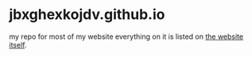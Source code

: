 # jbxghexkojdv.github.io
my repo for most of my website
everything on it is listed on [the website itself](https://jbxghexkojdv.github.io/).
